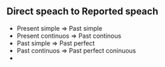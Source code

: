 ## Direct speach to Reported speach
- Present simple => Past simple
- Present continuos => Past continous
- Past simple => Past perfect
- Past continuos => Past perfect coninuous
- 
